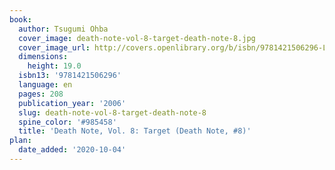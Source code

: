 ```yaml
---
book:
  author: Tsugumi Ohba
  cover_image: death-note-vol-8-target-death-note-8.jpg
  cover_image_url: http://covers.openlibrary.org/b/isbn/9781421506296-L.jpg
  dimensions:
    height: 19.0
  isbn13: '9781421506296'
  language: en
  pages: 208
  publication_year: '2006'
  slug: death-note-vol-8-target-death-note-8
  spine_color: '#985458'
  title: 'Death Note, Vol. 8: Target (Death Note, #8)'
plan:
  date_added: '2020-10-04'
---
```

